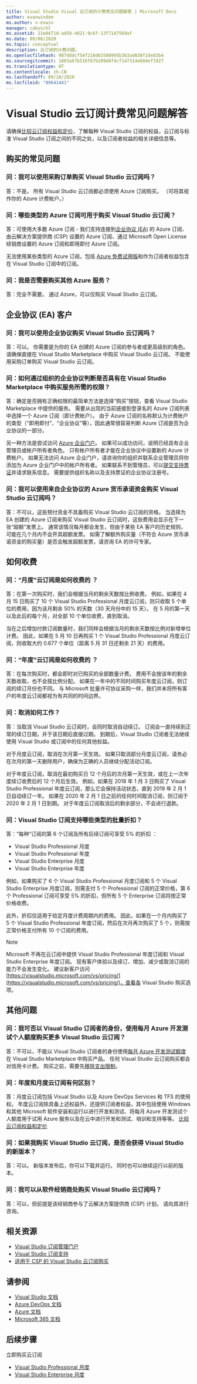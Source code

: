 ```yaml
---
title: Visual Studio Visual 云订阅的计费常见问题解答 | Microsoft Docs
author: evanwindom
ms.author: v-evwin
manager: cabuschl
ms.assetid: 21e0471d-ad59-4d21-9c6f-13f7147569af
ms.date: 09/08/2020
ms.topic: conceptual
description: 云订阅的计费问题。
ms.openlocfilehash: 987dddcf54f218d63580995b363ad838f2de83b4
ms.sourcegitcommit: 1803a67b516f67b209d8f4cf147314e604ef1927
ms.translationtype: HT
ms.contentlocale: zh-CN
ms.lasthandoff: 09/10/2020
ms.locfileid: "89641441"
---
```

# <a name="visual-studio-cloud-subscriptions-billing-faq"></a>Visual Studio 云订阅计费常见问题解答
请确保[比较云订阅权益和定价](https://visualstudio.microsoft.com/vs/pricing/)，了解每种 Visual Studio 订阅的权益，云订阅与标准 Visual Studio 订阅之间的不同之处，以及订阅者权益的相关详细信息等。

## <a name="general-purchasing-questions"></a>购买的常见问题
### <a name="q-can-i-buy-visual-studio-cloud-subscriptions-using-a-purchase-order"></a>问：我可以使用采购订单购买 Visual Studio 云订阅吗？
答：不是。 所有 Visual Studio 云订阅都必须使用 Azure 订阅购买。 （可将其视作你的 Azure 计费帐户。）

### <a name="q-what-types-of-azure-subscriptions-can-be-used-to-buy-visual-studio-cloud-subscriptions"></a>问：哪些类型的 Azure 订阅可用于购买 Visual Studio 云订阅？
答：可使用大多数 Azure 订阅 - 我们支持连接到[企业协议 (EA)](https://azure.microsoft.com/pricing/enterprise-agreement/) 的 Azure 订阅、由云解决方案提供商 (CSP) 设置的 Azure 订阅、通过 Microsoft Open License 经销商设置的 Azure 订阅和即用即付 Azure 订阅。

无法使用某些类型的 Azure 订阅，包括 [Azure 免费试用版](https://azure.microsoft.com/pricing/free-trial/)和作为订阅者权益包含在 Visual Studio 订阅中的订阅。

### <a name="q-am-i-required-to-buy-other-azure-services"></a>问：我是否需要购买其他 Azure 服务？
答：完全不需要。 通过 Azure，可以仅购买 Visual Studio 云订阅。

## <a name="enterprise-agreement-ea-customers"></a>企业协议 (EA) 客户
### <a name="q-can-i-use-an-enterprise-agreement-to-buy-visual-studio-cloud-subscriptions"></a>问：我可以使用企业协议购买 Visual Studio 云订阅吗？
答：可以。 你需要是为你的 EA 创建的 Azure 订阅的参与者或更高级别的角色。 请确保直接在 Visual Studio Marketplace 中购买 Visual Studio 云订阅。 不能使用采购订单购买 Visual Studio 云订阅。

### <a name="q-how-can-i-tell-whether-i-have-the-necessary-privileges-to-buy-services-in-the-visual-studio-marketplace-through-my-organizations-enterprise-agreement"></a>问：如何通过组织的企业协议判断是否具有在 Visual Studio Marketplace 中购买服务所需的权限？
答：确定是否拥有正确权限的最简单方法是选择“购买”按钮，查看 Visual Studio Marketplace 中提供的服务。
需要从出现的当前链接到登录名的 Azure 订阅列表中选择一个 Azure 订阅（即计费帐户）。
由于 Azure 订阅的名称默认为计费帐户的类型（“即用即付”、“企业协议”等），因此通常很容易判断 Azure 订阅是否为企业协议的一部分。

另一种方法是尝试访问 [Azure 企业门户](https://ea.azure.com)。  如果可以成功访问，说明已经具有企业管理员或帐户所有者角色。 只有帐户所有者才能在企业协议中设置新的 Azure 计费帐户。 如果无法访问 Azure 企业门户，请咨询你的组织并联系企业管理员将你添加为 Azure 企业门户中的帐户所有者。  如果联系不到管理员，可以[提交支持票证](https://support.microsoft.com/supportrequestform/cf791efa-485b-95a3-6fad-3daf9cd4027c)并请求联系信息。  需要提供组织名称以及支持票证的企业协议注册号。

### <a name="q-can-i-use-the-azure-monetary-commitment-funds-from-my-enterprise-agreement-to-buy-visual-studio-cloud-subscriptions"></a>问：我可以使用来自企业协议的 Azure 货币承诺资金购买 Visual Studio 云订阅吗？
答：不可以，这些预付资金不具备购买 Visual Studio 云订阅的资格。 当选择为 EA 创建的 Azure 订阅来购买 Visual Studio 云订阅时，这些费用会显示在下一张“超额”发票上。 通常该情况每月都会发生，但由于某些 EA 客户的历史规则，可能在几个月内不会开具超额发票。 如需了解额外购买量（不符合 Azure 货币承诺资金的购买量）是否会触发超额发票，请咨询 EA 的许可专家。

## <a name="how-charges-are-processed"></a>如何收费
### <a name="q-how-are-monthly-cloud-subscription-charges-processed"></a>问：“月度”云订阅是如何收费的  ？
答：在第一次购买时，我们会根据当月的剩余天数按比例收费。 例如，如果在 4 月 15 日购买了 10 个 Visual Studio Professional 月度云订阅，则只收取 5 个单位的费用，因为该月剩余 50% 的天数（30 天月份中的 15 天）。
在 5 月的第一天以及此后的每个月，对全部 10 个单位收费，直到取消。

当在之后增加付款订阅数量时，我们同样会根据当月的剩余天数按比例对新增单位计费。 因此，如果在 5 月 10 日再购买 1 个 Visual Studio Professional 月度云订阅，则收取大约 0.677 个单位（距离 5 月 31 日还剩余 21 天）的费用。

### <a name="q-how-are-annual-cloud-subscription-charges-processed"></a>问：“年度”云订阅是如何收费的  ？
答：在每次购买时，都会即时对已购买的全部数量计费。 费用不会按该年的剩余天数收取，也不会按比例分配。 如果在一年中的不同时间购买年度云订阅，则订阅的续订月份也不同。 与 Microsoft 批量许可协议采购一样，我们并未将所有客户的年度云订阅都视为有共同的时间边界。

### <a name="q-how-do-cancelations-work"></a>问：取消如何工作？
答：当取消 Visual Studio 云订阅时，会同时取消自动续订。 订阅会一直持续到正常的续订日期，并于该日期后直接过期。
到期后，Visual Studio 订阅者无法继续使用 Visual Studio 或订阅中的任何其他权益。

对于月度云订阅，取消在次月第一天生效。 如果只取消部分月度云订阅，请务必在次月的第一天删除用户，确保为正确的人员继续分配活动订阅。

对于年度云订阅，取消在最初购买日 12 个月后的次月第一天生效，或在上一次年度续订收费后的 12 个月后生效。 例如，如果在 2018 年 1 月 3 日购买了 Visual Studio Professional 年度云订阅，那么它会保持活动状态，直到 2019 年 2 月 1 日自动续订一年。 如果在 2020 年 2 月 1 日之前的任何时间取消订阅，则订阅于 2020 年 2 月 1 日到期。 对于年度云订阅取消后的剩余部分，不会进行退款。

### <a name="q-what-kind-of-volume-discounts-are-available-for-visual-studio-subscriptions"></a>问：Visual Studio 订阅支持哪些类型的批量折扣？
答：“每种“订阅的第 6 个订阅及所有后续订阅可享受 5% 的折扣  ：

* Visual Studio Professional 月度
* Visual Studio Professional 年度
* Visual Studio Enterprise 月度
* Visual Studio Enterprise 年度

例如，如果购买了 6 个 Visual Studio Professional 月度订阅和 5 个 Visual Studio Enterprise 月度订阅，则需支付 5 个 Professional 订阅的正常价格，第 6 个 Professional 订阅可享受 5% 的折扣，但所有 5 个 Enterprise 订阅将按正常价格收费。

此外，折扣仅适用于给定月度计费周期内的费用。 因此，如果在一个月内购买了 5 个 Visual Studio Professional 年度订阅，然后在次月再次购买了 5 个，则需按正常价格支付所有 10 个订阅的费用。

> [!NOTE]
> Microsoft 不再在云订阅中提供 Visual Studio Professional 年度订阅和 Visual Studio Enterprise 年度订阅。 现有客户体验以及续订、增加、减少或取消订阅的能力不会发生变化。 建议新客户访问 [https://visualstudio.microsoft.com/vs/pricing/](https://visualstudio.microsoft.com/vs/pricing/)，查看各 Visual Studio 购买选项。

## <a name="other-questions"></a>其他问题
### <a name="q-can-i-use-the-monthly-azure-devtest-individual-credit-as-a-visual-studio-subscriber-to-buy-more-visual-studio-cloud-subscriptions"></a>问：我可否以 Visual Studio 订阅者的身份，使用每月 Azure 开发测试个人额度购买更多 Visual Studio 云订阅？
答：不可以，不能以 Visual Studio 订阅者的身份使用[每月 Azure 开发测试额度](https://azure.microsoft.com/pricing/member-offers/credit-for-visual-studio-subscribers/)在 Visual Studio Marketplace 中购买产品。 任何 Visual Studio 云订阅购买都会对信用卡计费。
购买之前，需要先[移除支出限制](https://azure.microsoft.com/pricing/spending-limits/)。

### <a name="q-whats-the-difference-between-annual-and-monthly-cloud-subscriptions"></a>问：年度和月度云订阅有何区别？
答：月度云订阅包括 Visual Studio 以及 Azure DevOps Services 和 TFS 的使用权。 年度云订阅除具备上述权益外，还提供订阅者权益，其中包括使用 Windows 和其他 Microsoft 软件安装和运行以进行开发和测试、将每月 Azure 开发测试个人额度用于试用 Azure 服务以及在云中进行开发和测试、培训和支持等等。
[比较云订阅权益和定价](https://visualstudio.microsoft.com/vs/pricing/)

### <a name="q-do-i-get-new-versions-of-visual-studio-if-i-buy-a-visual-studio-cloud-subscription"></a>问：如果我购买 Visual Studio 云订阅，是否会获得 Visual Studio 的新版本？
答：可以。 新版本发布后，你可以下载并运行。 同时也可以继续运行以前的版本。

### <a name="q-can-i-buy-visual-studio-cloud-subscriptions-from-my-software-reseller"></a>问：我可以从软件经销商处购买 Visual Studio 云订阅吗？
答：可以，但前提是该经销商参与了云解决方案提供商 (CSP) 计划。 请向其进行咨询。

## <a name="related-resources"></a>相关资源
- [Visual Studio 订阅管理门户](https://manage.visualstudio.com/)
- [Visual Studio 订阅支持](https://visualstudio.microsoft.com/vs/support/)
- [适用于 CSP 的 Visual Studio 云订阅购买](vscloud-csp.md)

## <a name="see-also"></a>请参阅
- [Visual Studio 文档](https://docs.microsoft.com/visualstudio/)
- [Azure DevOps 文档](https://docs.microsoft.com/azure/devops/)
- [Azure 文档](https://docs.microsoft.com/azure/)
- [Microsoft 365 文档](https://docs.microsoft.com/microsoft-365/)

## <a name="next-steps"></a>后续步骤
立即购买云订阅
- [Visual Studio Professional 月度](https://marketplace.visualstudio.com/items?itemName=ms.vs-professional-monthly)
- [Visual Studio Enterprise 月度](https://marketplace.visualstudio.com/items?itemName=ms.vs-enterprise-monthly)
